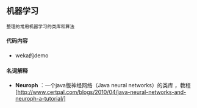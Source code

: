 ## 机器学习

    整理的常用机器学习的类库和算法

#### 代码内容

+ weka的demo

#### 名词解释

+ **Neuroph** ：一个java版神经网络（Java neural networks）的类库 ，教程[http://www.certpal.com/blogs/2010/04/java-neural-networks-and-neuroph-a-tutorial/]